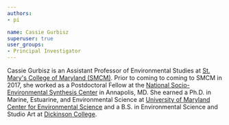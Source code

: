 ```yaml
---
authors:
- pi

name: Cassie Gurbisz
superuser: true
user_groups:
- Principal Investigator
---
```

Cassie Gurbisz is an Assistant Professor of Environmental Studies at [St. Mary's College of Maryland (SMCM)](http://www.smcm.edu/). Prior to coming to coming to SMCM in 2017, she worked as a Postdoctoral Fellow at the [National Socio-Environmental Synthesis Center](https://www.sesync.org/) in Annapolis, MD. She earned a Ph.D. in Marine, Estuarine, and Environmental Science at [University of Maryland Center for Environmental Science](https://www.umces.edu/) and a B.S. in Environmental Science and Studio Art at [Dickinson College](https://www.dickinson.edu/).